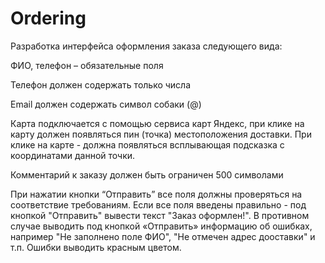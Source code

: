 # Ordering
Разработка интерфейса оформления заказа следующего вида:
<p>ФИО, телефон – обязательные поля</p>
<p>Телефон должен содержать только числа</p>
<p>Email должен содержать символ собаки (@)</p>
<p>Карта подключается с помощью сервиса карт Яндекс, при клике на карту должен появляться пин (точка) местоположения доставки. При клике на карте - должна появляться всплывающая подсказка с координатами данной точки.</p>
<p>Комментарий к заказу должен быть ограничен 500 символами</p>

При нажатии кнопки “Отправить” все поля должны проверяться на соответствие требованиям. 
Если все поля введены правильно - под кнопкой "Отправить" вывести текст "Заказ оформлен!". 
В противном случае выводить под кнопкой «Отправить» информацию об ошибках, например "Не заполнено поле ФИО", "Не отмечен адрес дооставки" и т.п. Ошибки выводить красным цветом.
